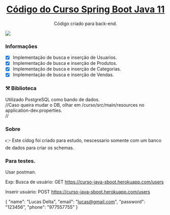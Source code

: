 # 
<h1 align="center">
    <a href="https://spring.io/projects/spring-boot/">Código do Curso Spring Boot Java 11</a>
</h1>
<p align="center">Código criado para back-end.</p>

<img src="https://img.shields.io/badge/Java-Curso%20Java-red" />


### Informações

- [x] Implementação de busca e inserção de Usuarios.
- [x] Implementação de busca e inserção de Produtos.
- [x] Implementação de busca e inserção de Categorias.
- [x] Implementação de busca e inserção de Vendas.

### ⚒️ Biblioteca

Utilizado PostgreSQL como bando de dados. <br>
//Caso queira mudar o DB, olhar em /curso/src/main/resources no application-dev.properties.<br>
//

### Sobre

👉 Este cídog foi criado para estudo, nescessario somente com um banco de dados para criar os schemas.

### Para testes.

Usar postman.

Exp:
Busca de usuário: GET https://curso-java-sboot.herokuapp.com/users 

Inserir usuário: POST https://curso-java-sboot.herokuapp.com/users

{
"name": "Lucas Delta", 
"email": "lucas@gmail.com", 
"password": "123456",
"phone": "977557755"
} 
    
